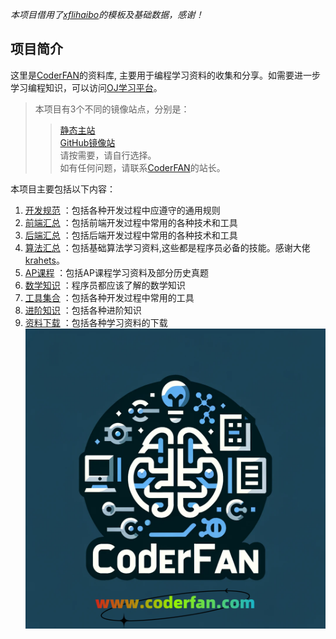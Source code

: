 *本项目借用了[xflihaibo](https://xflihaibo.github.io/docs/)的模板及基础数据，感谢！*  

## 项目简介  
这里是[CoderFAN](https://www.coderfan.com)的资料库, 主要用于编程学习资料的收集和分享。如需要进一步学习编程知识，可以访问[OJ学习平台](https://www.coderfan.com)。  

>本项目有3个不同的镜像站点，分别是：
>>[静态主站](https://wiki.coderfan.com)  
>>[GitHub镜像站](https://kittencn.github.io/ks/)  
>>请按需要，请自行选择。  
>如有任何问题，请联系[CoderFAN](https://www.coderfan.com)的站长。  

本项目主要包括以下内容：  
1. [开发规范](standard/README.md) ：包括各种开发过程中应遵守的通用规则  
2. [前端汇总](web/README.md) ：包括前端开发过程中常用的各种技术和工具  
3. [后端汇总](coding/README.md) ：包括后端开发过程中常用的各种技术和工具  
4. [算法汇总](algorithms/README.md) ：包括基础算法学习资料,这些都是程序员必备的技能。感谢大佬[krahets](https://github.com/krahets/hello-algo)。  
5. [AP课程](ap/README.md) ：包括AP课程学习资料及部分历史真题  
6. [数学知识](math/README.md) ：程序员都应该了解的数学知识  
7. [工具集合](tool/README.md) ：包括各种开发过程中常用的工具  
8. [进阶知识](advance/README.md) ：包括各种进阶知识  
9. [资料下载](docs/README.md)   ：包括各种学习资料的下载  
[![img](img/coderfan_logo.png)](https://www.coderfan.com)  

